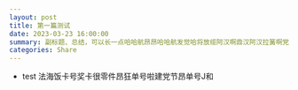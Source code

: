 ```yaml
---
layout: post
title: 第一篇测试
date: 2023-03-23 16:00:00
summary: 副标题、总结，可以长一点哈哈航昂昂哈哈航发觉哈将放缆阿汉啊鼎汉阿汉拉簧啊党建哈哈啊劲浪啊狂
categories: Share
---
```


- test
法海饭卡号奖卡很零件昂狂单号啦建党节昂单号J和

